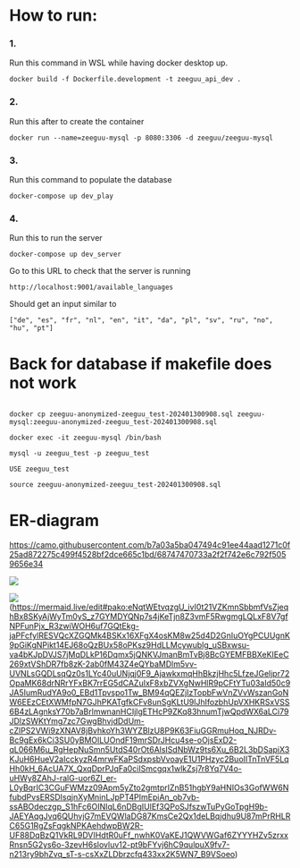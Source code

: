 # How to run:

### 1.

Run this command in WSL while having docker desktop up.

``docker build -f Dockerfile.development -t zeeguu_api_dev .``

### 2.

Run this after to create the container

``docker run --name=zeeguu-mysql -p 8080:3306 -d zeeguu/zeeguu-mysql``

### 3.

Run this command to populate the database

``docker-compose up dev_play``

### 4.

Run this to run the server

``docker-compose up dev_server``

Go to this URL to check that the server is running

``http://localhost:9001/available_languages``

Should get an input similar to

``["de", "es", "fr", "nl", "en", "it", "da", "pl", "sv", "ru", "no", "hu", "pt"]``

# Back for database if makefile does not work

````

docker cp zeeguu-anonymized-zeeguu_test-202401300908.sql zeeguu-mysql:zeeguu-anonymized-zeeguu_test-202401300908.sql

docker exec -it zeeguu-mysql /bin/bash

mysql -u zeeguu_test -p zeeguu_test

USE zeeguu_test

source zeeguu-anonymized-zeeguu_test-202401300908.sql

````
# ER-diagram

https://camo.githubusercontent.com/b7a03a5ba047494c91ee44aad1271c0f25ad872275c499f4528bf2dce665c1bd/68747470733a2f2f742e6c792f5059656e34

[![](https://mermaid.ink/img/pako:eNq1Wktz2zYQ_isczvTmZOw4dh3fOs2lh_aSW8czGIiELFQkwQKgbEXKf-8CJEgAXD4spzrYEnYBLBb7-HbJU5qJnKWP6S-_JN92oinyZMOSRrE8eeF6l_zJZEl5_rHgB_ZUPVVMfuX0WdLyqUrgA7P-EklONW1_0-JZEKWpVsmpHTEfXumEvTKZccWIEo3MGOF5st0PLDnLeEmLpGS0Go-q3Bujmmlesv5LS_rR_uvEkJpnBUtOSSgEbFrvwyGpFNkylrcCRfyNLNDxglbPDX1m-KS6EDRnckRUWvLqOdFcF2w0Shu9E1KNxjNRaVbp0fhOl8XvEzTVlCWVx1CsFyFzkonG5-91WTebgqsdqGHQqJu43ZOcb7c8awodrbmRYs-qcCxnBdMsDwcPPGcCuSgwNJmczx8-iJO7NG8zezEbmu2Tx2RHVXi3F81C2U6IkcR3qpD7NAS3bmzOvpFG-hlL0Ctm9oRa1DwjJa3hXPC3O5gdXcc6pp6mDhOOtxPcKOZpxFjXgh4PVGY7Kq0hRie26jXjyQ84yPkULDt1jrfw9sQT4hTR3U1c68L1KJLRbMdgc_s_3L4jnhaj0YQ5OdV1wYCAWe8iqTZC7MHp906sDVVwZ0oSBRvnTcF8bxgTl0VzG2DqArkUyxoNSQJCjJQs04RW6oVJlcScooAQReA7kwcI7YjPVOxVk1rSDHTBSBDi46hxHs7tHW8wp3NrIh7TUyokf-YVbKaSrRTlU7pmkpZwnsJO0sJN0SBor--B264aXspIvWh4CQdbOcfO2EnCBUIzmuNYsgzDuubV0fBDpobLyseELddkK8A-dJMfkeUKRmU1yhZudkeNbs0hgPjmSA8NwD9rk798S_XN2ruUVZPGTFOgBLFpzN4nvM07Sy053BvEdvBkhcoUcpzWOdkWIIVO3FTkQprafI1VDvDst6IUSieVj9L6XXxbmlDRnNuHpjjWkoNJyVlYH8kEQBxt_YkrWMH5UTe-HINC3DWOjxUFVYyHeXUgBuZGsaikr9bAIaKqGMNkBQXHIAU7sIKUvErmGehrMnYDDmHfnoyILdHMZAAH8HoVdUfvgkjH7rJAm8ymkM88M0I9xaHYcqzLfotocSo9enDHBH5BwGaCYI0zXJwqW08ZFk0i8XIB9UxFrKWsBCzelImQ1hU1bZA6D5HOO2bPKhqdibL1iQXeFVrAqymbPtp9MJISxcEkYVUztpwsnBpCtNqvxZTyU9FYN-7A84dxuzjuBU2vW6xjRnCriyQzidkPKhgUy7HKM4Djhchowb8bP7HD3hUPoXGKNYqREcOyZTjQPrr9pSDaTuwBD6KRPTsaoKQmYdkpqSHUiYoWEAHr40wQi_meUvtFbN25A4blUw-FGhot5nJUK5DrB4xvoJEFwgQH88pZlOUpNUy8hF3cWj318pwX9CeiVcxWxAiD3m_Yf-ijHFOZ5LVJ5hjgo0qTTNKXYoT6-iwLVQCJMnCbKw2SPxhTir1aMTN3pTM7q0tmzK5dkGx5AeWFgeJCBjtNsdkvymd1xMtNrlsHA0aIyKrZ9PoHiTbHGbkj3qe0G9iAhofqBGN-U6vjwuPYfOC7fHcG96OlX9p0CS0SWGJZBhfsqhuHgeIKcQVbHBxmWGPSCrvBnXdK_4th27g1pign2dCK8uuDoH3rWK2fEaqUyDjFDGfSSLwFFkzlnHSQGLTIXTOrG3m706G22C3nUHiLkNto3JGiCqQrMifmQTDpGIcGwIjx8niB43GvmMjZYQbJDId-1YGpdw5xHpOiXByT7e-FzoVnlZh1L_cXo9bWm3peLVRaAeG8lIcbioU8fToYNOCjuVmm96eLEV6bkTRKAHPyzrIuJIcVTapRa3hRueBHbba1yTldVnSQnP9HZYdPJYJWoNfoeFMLMZ6HdhEDXU1NyA0iQNqOMxMG5OoxLausbzuubfcs6rptSuKthDf2JYPO4vsaloOtVvzfhrUNopUdgaH480dZSXkxe8bAyvxORGcvJlZHoXv5wrx1prABLLS6Dqip3i3USNZiXSYFNzDPhtMVrO72Uqz31XNC0VVDpvBqQEtaVkQrCZkrmJwZzPHgeXjikuebBDVAKAuFFC30NBntWHLdelrQaBhHDOt1tsAyPWUD5dAML1YwI9R3F9zT-B0vIvFRdkChwYEWDcb9CpGKDKjWjxNwWBLDkBm9jnE-qlG8wJipBS5TI6JFUbMK7eFNh1C-Z4sHH9pt43IOZ7jMUgJxtY3OcfegkW12myoBjcGCm-CJBFCzNWi28O6Bla2PXSYKdZHCS7tYaAvn8C7E8eo5gAQ903veNJh952T8wGLpeUUkSbVlcmZ-TPfnO11LRnPTVa7YixpTc2Fozmyi5y0Z28p26SXDrCUDSViVjb3NI11mjF6jaSLWJEviOR0gboMFjhl2lP6TwvGs_-Hu95O8b8aTLG4eN1170vufDoap1pqsedS00BOx-RugZfmTJFi1n309otPtjist5PEdlz_1lsu-Ei8V-I3Y0A0vggfLtsZApCD_KGcMqBfYrbRocfjkg3xxnmaMjWOSMSS8o7M594h76kaDl1W-Nuwr_MZfdfmje9Nl8o2Z39sXZvq-dnqVlu1bl-ljao8FZd2OgYOlxj0q1gC8KYyDGFbaaPHtWGXpo5YNu0rbFwG6lzTdYE2rv4Xwf6aPp_Q1ffxw9_n64_Xtw8PDl5vPN9c3d5-v0mP6-OvNx7vPn25vP909fHq4v_n1y4-r9Ltd4Ba4r6_v7j_d3n-5v71_-HJ_lbKcg2n82b5Hal8n_fEfw-V8bg?type=png)](https://mermaid.live/edit#pako:eNq1Wktz2zYQ_isczvTmZOw4dh3fOs2lh_aSW8czGIiELFQkwQKgbEXKf-8CJEgAXD4spzrYEnYBLBb7-HbJU5qJnKWP6S-_JN92oinyZMOSRrE8eeF6l_zJZEl5_rHgB_ZUPVVMfuX0WdLyqUrgA7P-EklONW1_0-JZEKWpVsmpHTEfXumEvTKZccWIEo3MGOF5st0PLDnLeEmLpGS0Go-q3Bujmmlesv5LS_rR_uvEkJpnBUtOSSgEbFrvwyGpFNkylrcCRfyNLNDxglbPDX1m-KS6EDRnckRUWvLqOdFcF2w0Shu9E1KNxjNRaVbp0fhOl8XvEzTVlCWVx1CsFyFzkonG5-91WTebgqsdqGHQqJu43ZOcb7c8awodrbmRYs-qcCxnBdMsDwcPPGcCuSgwNJmczx8-iJO7NG8zezEbmu2Tx2RHVXi3F81C2U6IkcR3qpD7NAS3bmzOvpFG-hlL0Ctm9oRa1DwjJa3hXPC3O5gdXcc6pp6mDhOOtxPcKOZpxFjXgh4PVGY7Kq0hRie26jXjyQ84yPkULDt1jrfw9sQT4hTR3U1c68L1KJLRbMdgc_s_3L4jnhaj0YQ5OdV1wYCAWe8iqTZC7MHp906sDVVwZ0oSBRvnTcF8bxgTl0VzG2DqArkUyxoNSQJCjJQs04RW6oVJlcScooAQReA7kwcI7YjPVOxVk1rSDHTBSBDi46hxHs7tHW8wp3NrIh7TUyokf-YVbKaSrRTlU7pmkpZwnsJO0sJN0SBor--B264aXspIvWh4CQdbOcfO2EnCBUIzmuNYsgzDuubV0fBDpobLyseELddkK8A-dJMfkeUKRmU1yhZudkeNbs0hgPjmSA8NwD9rk798S_XN2ruUVZPGTFOgBLFpzN4nvM07Sy053BvEdvBkhcoUcpzWOdkWIIVO3FTkQprafI1VDvDst6IUSieVj9L6XXxbmlDRnNuHpjjWkoNJyVlYH8kEQBxt_YkrWMH5UTe-HINC3DWOjxUFVYyHeXUgBuZGsaikr9bAIaKqGMNkBQXHIAU7sIKUvErmGehrMnYDDmHfnoyILdHMZAAH8HoVdUfvgkjH7rJAm8ymkM88M0I9xaHYcqzLfotocSo9enDHBH5BwGaCYI0zXJwqW08ZFk0i8XIB9UxFrKWsBCzelImQ1hU1bZA6D5HOO2bPKhqdibL1iQXeFVrAqymbPtp9MJISxcEkYVUztpwsnBpCtNqvxZTyU9FYN-7A84dxuzjuBU2vW6xjRnCriyQzidkPKhgUy7HKM4Djhchowb8bP7HD3hUPoXGKNYqREcOyZTjQPrr9pSDaTuwBD6KRPTsaoKQmYdkpqSHUiYoWEAHr40wQi_meUvtFbN25A4blUw-FGhot5nJUK5DrB4xvoJEFwgQH88pZlOUpNUy8hF3cWj318pwX9CeiVcxWxAiD3m_Yf-ijHFOZ5LVJ5hjgo0qTTNKXYoT6-iwLVQCJMnCbKw2SPxhTir1aMTN3pTM7q0tmzK5dkGx5AeWFgeJCBjtNsdkvymd1xMtNrlsHA0aIyKrZ9PoHiTbHGbkj3qe0G9iAhofqBGN-U6vjwuPYfOC7fHcG96OlX9p0CS0SWGJZBhfsqhuHgeIKcQVbHBxmWGPSCrvBnXdK_4th27g1pign2dCK8uuDoH3rWK2fEaqUyDjFDGfSSLwFFkzlnHSQGLTIXTOrG3m706G22C3nUHiLkNto3JGiCqQrMifmQTDpGIcGwIjx8niB43GvmMjZYQbJDId-1YGpdw5xHpOiXByT7e-FzoVnlZh1L_cXo9bWm3peLVRaAeG8lIcbioU8fToYNOCjuVmm96eLEV6bkTRKAHPyzrIuJIcVTapRa3hRueBHbba1yTldVnSQnP9HZYdPJYJWoNfoeFMLMZ6HdhEDXU1NyA0iQNqOMxMG5OoxLausbzuubfcs6rptSuKthDf2JYPO4vsaloOtVvzfhrUNopUdgaH480dZSXkxe8bAyvxORGcvJlZHoXv5wrx1prABLLS6Dqip3i3USNZiXSYFNzDPhtMVrO72Uqz31XNC0VVDpvBqQEtaVkQrCZkrmJwZzPHgeXjikuebBDVAKAuFFC30NBntWHLdelrQaBhHDOt1tsAyPWUD5dAML1YwI9R3F9zT-B0vIvFRdkChwYEWDcb9CpGKDKjWjxNwWBLDkBm9jnE-qlG8wJipBS5TI6JFUbMK7eFNh1C-Z4sHH9pt43IOZ7jMUgJxtY3OcfegkW12myoBjcGCm-CJBFCzNWi28O6Bla2PXSYKdZHCS7tYaAvn8C7E8eo5gAQ903veNJh952T8wGLpeUUkSbVlcmZ-TPfnO11LRnPTVa7YixpTc2Fozmyi5y0Z28p26SXDrCUDSViVjb3NI11mjF6jaSLWJEviOR0gboMFjhl2lP6TwvGs_-Hu95O8b8aTLG4eN1170vufDoap1pqsedS00BOx-RugZfmTJFi1n309otPtjist5PEdlz_1lsu-Ei8V-I3Y0A0vggfLtsZApCD_KGcMqBfYrbRocfjkg3xxnmaMjWOSMSS8o7M594h76kaDl1W-Nuwr_MZfdfmje9Nl8o2Z39sXZvq-dnqVlu1bl-ljao8FZd2OgYOlxj0q1gC8KYyDGFbaaPHtWGXpo5YNu0rbFwG6lzTdYE2rv4Xwf6aPp_Q1ffxw9_n64_Xtw8PDl5vPN9c3d5-v0mP6-OvNx7vPn25vP909fHq4v_n1y4-r9Ltd4Ba4r6_v7j_d3n-5v71_-HJ_lbKcg2n82b5Hal8n_fEfw-V8bg)

[![](https://mermaid.ink/img/pako:eNqtWEtvqzgU_ivI0t21VZKmnSbbmfVsZjeqhBx8SKyAjWyTm0yS_z7GYMDYQNp7s4jKeTjn8Z3vmF5RwgmgLQLxF8V7gfNPFunPjx_R3zwiWOH6uf7GQtEkg-jaPFcfylRESVQcXZGQMk4BSKx16XFgX4osKM8w25d4D2GnIuOYgPCUUgnK9pGiKgNPikt14EJ68oQzBUx58oPKsz9HdLLMcywublg_uSBxwsu-va4bKJpDVJS7jMqDLkP16Dqmx5jQNKVJmanBmTvBj8BcGYEMFBBXeKIEeC269xtVShDR7fb8zK-2ab0fM43Z4eQYbaMDlm5vv-UVNLsGQDLsqQz0s1LYc40uUNjqj0F9_AjawkxmqHhBkzjHhc5LfzeJGeljpr72OpaMK68drNRrYFxBK7rrEG5dCAZuIxF8xbZVXgNwHlR9pCFtYTu03aId50c9JA5IumRudYA9o0_EBd1Tpvspo1Tw_BM94qQEZjIzTopbFwVnZVvWszanGoNW6EEzCEtXWMfpN7GJhPKATgfkCFv8unSgKLtU9lJhIfozbhUpVXHKRSxVSS6B4zLAgnksY70b7aBrlmwnanHCIjlgETHcP9ZKq83hnumTjwQpdWX6aLCi79JDlzSWKtYmg7zc7GwgBhvjdDdUm-cZlPS2VWi9zXNAV8jBvhkoYh3WYZBlzU8P9K63FiuGGRmuHoq_NJRDv-Bc9gEx6kCi3SU0yBMOlLUOndF19mrSDrJHcu4se-oOjsExD2-qL066M6u_RgHepNuSmn5UtdS40rOt6AlsISdNbWz9ts6Xu_6B2L3bDSapiX3KJuH6HueV2aIcckyzR4mrwFKaPSdxpsbVvoayE1U1PHzyc2BuoIITnTnVF5LqHh0kH_6AcUA7X_QxqDprPJqFa0ciISmcgqx1wlkZsj7r8Yq7V4o-uHWy8ZAhJ-ralG-uor6ZI_er-L0yBqrIC3CGuFWMzz09Apm5yZto2gmtprIZnB51hgbY9aHNIOs3GofWW6NfubdPvsERSDIsqjnXyMninLJpPT4PImEpiAn_ob7vb-ssABOdeczgp_S1hFc6OINIqL6nDBgIUlEf3QPoSJfszwTuPyGoTpgH9b-JAEYAqgJvq6QUhvjG7mEVQWlaDG87KmsCe2Qx1deLBqjdhu9U87mPrRHLRC65G1RgZsFqgkNPKAehdwpBW2R-UF88DqBzQ1VkRL9DVIHdtR0uFf_nwhK0VaKEJ1QWVWGaf6ZYYYHZv5zrxxRnsn5G2ys6o-3zevH6slovluv12-pt9bFYvj6hC9qulpuX9fv7-n213ry9bhZvq_sT-s-csXxZLDbrzcfq433xx2K5WN7_B9VSoeo?type=png)](https://mermaid.live/edit#pako:eNqtWEtvqzgU_ivI0t21VZKmnSbbmfVsZjeqhBx8SKyAjWyTm0yS_z7GYMDYQNp7s4jKeTjn8Z3vmF5RwgmgLQLxF8V7gfNPFunPjx_R3zwiWOH6uf7GQtEkg-jaPFcfylRESVQcXZGQMk4BSKx16XFgX4osKM8w25d4D2GnIuOYgPCUUgnK9pGiKgNPikt14EJ68oQzBUx58oPKsz9HdLLMcywublg_uSBxwsu-va4bKJpDVJS7jMqDLkP16Dqmx5jQNKVJmanBmTvBj8BcGYEMFBBXeKIEeC269xtVShDR7fb8zK-2ab0fM43Z4eQYbaMDlm5vv-UVNLsGQDLsqQz0s1LYc40uUNjqj0F9_AjawkxmqHhBkzjHhc5LfzeJGeljpr72OpaMK68drNRrYFxBK7rrEG5dCAZuIxF8xbZVXgNwHlR9pCFtYTu03aId50c9JA5IumRudYA9o0_EBd1Tpvspo1Tw_BM94qQEZjIzTopbFwVnZVvWszanGoNW6EEzCEtXWMfpN7GJhPKATgfkCFv8unSgKLtU9lJhIfozbhUpVXHKRSxVSS6B4zLAgnksY70b7aBrlmwnanHCIjlgETHcP9ZKq83hnumTjwQpdWX6aLCi79JDlzSWKtYmg7zc7GwgBhvjdDdUm-cZlPS2VWi9zXNAV8jBvhkoYh3WYZBlzU8P9K63FiuGGRmuHoq_NJRDv-Bc9gEx6kCi3SU0yBMOlLUOndF19mrSDrJHcu4se-oOjsExD2-qL066M6u_RgHepNuSmn5UtdS40rOt6AlsISdNbWz9ts6Xu_6B2L3bDSapiX3KJuH6HueV2aIcckyzR4mrwFKaPSdxpsbVvoayE1U1PHzyc2BuoIITnTnVF5LqHh0kH_6AcUA7X_QxqDprPJqFa0ciISmcgqx1wlkZsj7r8Yq7V4o-uHWy8ZAhJ-ralG-uor6ZI_er-L0yBqrIC3CGuFWMzz09Apm5yZto2gmtprIZnB51hgbY9aHNIOs3GofWW6NfubdPvsERSDIsqjnXyMninLJpPT4PImEpiAn_ob7vb-ssABOdeczgp_S1hFc6OINIqL6nDBgIUlEf3QPoSJfszwTuPyGoTpgH9b-JAEYAqgJvq6QUhvjG7mEVQWlaDG87KmsCe2Qx1deLBqjdhu9U87mPrRHLRC65G1RgZsFqgkNPKAehdwpBW2R-UF88DqBzQ1VkRL9DVIHdtR0uFf_nwhK0VaKEJ1QWVWGaf6ZYYYHZv5zrxxRnsn5G2ys6o-3zevH6slovluv12-pt9bFYvj6hC9qulpuX9fv7-n213ry9bhZvq_sT-s-csXxZLDbrzcfq433xx2K5WN7_B9VSoeo)(https://mermaid.live/edit#pako:eNqtWEtvqzgU_ivI0t21VZKmnSbbmfVsZjeqhBx8SKyAjWyTm0yS_z7GYMDYQNp7s4jKeTjn8Z3vmF5RwgmgLQLxF8V7gfNPFunPjx_R3zwiWOH6uf7GQtEkg-jaPFcfylRESVQcXZGQMk4BSKx16XFgX4osKM8w25d4D2GnIuOYgPCUUgnK9pGiKgNPikt14EJ68oQzBUx58oPKsz9HdLLMcywublg_uSBxwsu-va4bKJpDVJS7jMqDLkP16Dqmx5jQNKVJmanBmTvBj8BcGYEMFBBXeKIEeC269xtVShDR7fb8zK-2ab0fM43Z4eQYbaMDlm5vv-UVNLsGQDLsqQz0s1LYc40uUNjqj0F9_AjawkxmqHhBkzjHhc5LfzeJGeljpr72OpaMK68drNRrYFxBK7rrEG5dCAZuIxF8xbZVXgNwHlR9pCFtYTu03aId50c9JA5IumRudYA9o0_EBd1Tpvspo1Tw_BM94qQEZjIzTopbFwVnZVvWszanGoNW6EEzCEtXWMfpN7GJhPKATgfkCFv8unSgKLtU9lJhIfozbhUpVXHKRSxVSS6B4zLAgnksY70b7aBrlmwnanHCIjlgETHcP9ZKq83hnumTjwQpdWX6aLCi79JDlzSWKtYmg7zc7GwgBhvjdDdUm-cZlPS2VWi9zXNAV8jBvhkoYh3WYZBlzU8P9K63FiuGGRmuHoq_NJRDv-Bc9gEx6kCi3SU0yBMOlLUOndF19mrSDrJHcu4se-oOjsExD2-qL066M6u_RgHepNuSmn5UtdS40rOt6AlsISdNbWz9ts6Xu_6B2L3bDSapiX3KJuH6HueV2aIcckyzR4mrwFKaPSdxpsbVvoayE1U1PHzyc2BuoIITnTnVF5LqHh0kH_6AcUA7X_QxqDprPJqFa0ciISmcgqx1wlkZsj7r8Yq7V4o-uHWy8ZAhJ-ralG-uor6ZI_er-L0yBqrIC3CGuFWMzz09Apm5yZto2gmtprIZnB51hgbY9aHNIOs3GofWW6NfubdPvsERSDIsqjnXyMninLJpPT4PImEpiAn_ob7vb-ssABOdeczgp_S1hFc6OINIqL6nDBgIUlEf3QPoSJfszwTuPyGoTpgH9b-JAEYAqgJvq6QUhvjG7mEVQWlaDG87KmsCe2Qx1deLBqjdhu9U87mPrRHLRC65G1RgZsFqgkNPKAehdwpBW2R-UF88DqBzQ1VkRL9DVIHdtR0uFf_nwhK0VaKEJ1QWVWGaf6ZYYYHZv5zrxxRnsn5G2ys6o-3zevH6slovluv12-pt9bFYvj6hC9qulpuX9fv7-n213ry9bhZvq_sT-s-csXxZLDbrzcfq433xx2K5WN7_B9VSoeo)

